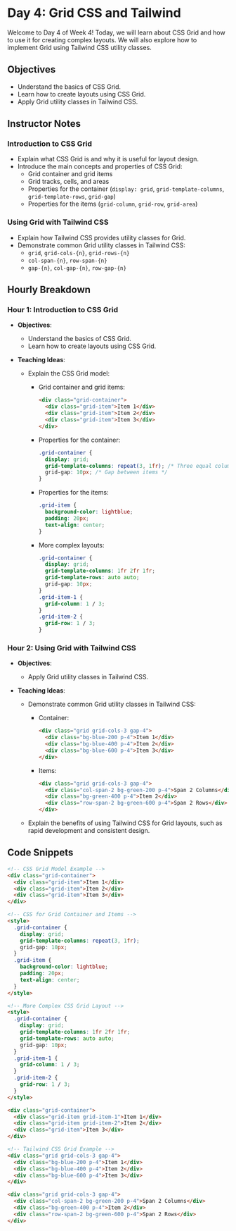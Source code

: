 # Day 4: Grid CSS and Tailwind

Welcome to Day 4 of Week 4! Today, we will learn about CSS Grid and how to use it for creating complex layouts. We will also explore how to implement Grid using Tailwind CSS utility classes.

## Objectives

- Understand the basics of CSS Grid.
- Learn how to create layouts using CSS Grid.
- Apply Grid utility classes in Tailwind CSS.

## Instructor Notes

### Introduction to CSS Grid

- Explain what CSS Grid is and why it is useful for layout design.
- Introduce the main concepts and properties of CSS Grid:
  - Grid container and grid items
  - Grid tracks, cells, and areas
  - Properties for the container (`display: grid`, `grid-template-columns`, `grid-template-rows`, `grid-gap`)
  - Properties for the items (`grid-column`, `grid-row`, `grid-area`)

### Using Grid with Tailwind CSS

- Explain how Tailwind CSS provides utility classes for Grid.
- Demonstrate common Grid utility classes in Tailwind CSS:
  - `grid`, `grid-cols-{n}`, `grid-rows-{n}`
  - `col-span-{n}`, `row-span-{n}`
  - `gap-{n}`, `col-gap-{n}`, `row-gap-{n}`

## Hourly Breakdown

### Hour 1: Introduction to CSS Grid

- **Objectives**:
  - Understand the basics of CSS Grid.
  - Learn how to create layouts using CSS Grid.
- **Teaching Ideas**:

  - Explain the CSS Grid model:

    - Grid container and grid items:

      ```html
      <div class="grid-container">
        <div class="grid-item">Item 1</div>
        <div class="grid-item">Item 2</div>
        <div class="grid-item">Item 3</div>
      </div>
      ```

    - Properties for the container:

      ```css
      .grid-container {
        display: grid;
        grid-template-columns: repeat(3, 1fr); /* Three equal columns */
        grid-gap: 10px; /* Gap between items */
      }
      ```

    - Properties for the items:

      ```css
      .grid-item {
        background-color: lightblue;
        padding: 20px;
        text-align: center;
      }
      ```

    - More complex layouts:

      ```css
      .grid-container {
        display: grid;
        grid-template-columns: 1fr 2fr 1fr;
        grid-template-rows: auto auto;
        grid-gap: 10px;
      }
      .grid-item-1 {
        grid-column: 1 / 3;
      }
      .grid-item-2 {
        grid-row: 1 / 3;
      }
      ```

### Hour 2: Using Grid with Tailwind CSS

- **Objectives**:
  - Apply Grid utility classes in Tailwind CSS.
- **Teaching Ideas**:

  - Demonstrate common Grid utility classes in Tailwind CSS:

    - Container:

      ```html
      <div class="grid grid-cols-3 gap-4">
        <div class="bg-blue-200 p-4">Item 1</div>
        <div class="bg-blue-400 p-4">Item 2</div>
        <div class="bg-blue-600 p-4">Item 3</div>
      </div>
      ```

    - Items:

      ```html
      <div class="grid grid-cols-3 gap-4">
        <div class="col-span-2 bg-green-200 p-4">Span 2 Columns</div>
        <div class="bg-green-400 p-4">Item 2</div>
        <div class="row-span-2 bg-green-600 p-4">Span 2 Rows</div>
      </div>
      ```

  - Explain the benefits of using Tailwind CSS for Grid layouts, such as rapid development and consistent design.

## Code Snippets

```html
<!-- CSS Grid Model Example -->
<div class="grid-container">
  <div class="grid-item">Item 1</div>
  <div class="grid-item">Item 2</div>
  <div class="grid-item">Item 3</div>
</div>

<!-- CSS for Grid Container and Items -->
<style>
  .grid-container {
    display: grid;
    grid-template-columns: repeat(3, 1fr);
    grid-gap: 10px;
  }
  .grid-item {
    background-color: lightblue;
    padding: 20px;
    text-align: center;
  }
</style>

<!-- More Complex CSS Grid Layout -->
<style>
  .grid-container {
    display: grid;
    grid-template-columns: 1fr 2fr 1fr;
    grid-template-rows: auto auto;
    grid-gap: 10px;
  }
  .grid-item-1 {
    grid-column: 1 / 3;
  }
  .grid-item-2 {
    grid-row: 1 / 3;
  }
</style>

<div class="grid-container">
  <div class="grid-item grid-item-1">Item 1</div>
  <div class="grid-item grid-item-2">Item 2</div>
  <div class="grid-item">Item 3</div>
</div>

<!-- Tailwind CSS Grid Example -->
<div class="grid grid-cols-3 gap-4">
  <div class="bg-blue-200 p-4">Item 1</div>
  <div class="bg-blue-400 p-4">Item 2</div>
  <div class="bg-blue-600 p-4">Item 3</div>
</div>

<div class="grid grid-cols-3 gap-4">
  <div class="col-span-2 bg-green-200 p-4">Span 2 Columns</div>
  <div class="bg-green-400 p-4">Item 2</div>
  <div class="row-span-2 bg-green-600 p-4">Span 2 Rows</div>
</div>
```
